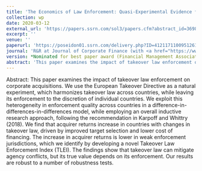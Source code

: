 ```yaml
---
title: 'The Economics of Law Enforcement: Quasi-Experimental Evidence from Corporate Takeover Law'
collection: wp
date: 2020-03-12
external_url: 'https://papers.ssrn.com/sol3/papers.cfm?abstract_id=3698764'
excerpt: ''
venue: ''
paperurl: 'https://poseidon01.ssrn.com/delivery.php?ID=412117110095126112114064070103013011022024001018005001005068085094009023071074083025052011123123001038027090100119105089115076041023045020021087065073082079007089086031011094069124008126112008029064022124019124080081120096103118076086019014003125090088&EXT=pdf'
journal: 'R&R at Journal of Corporate Finance (with <a href="https://www.jbs.cam.ac.uk/faculty-research/faculty-a-z/gishan-dissanaike/">G. Dissanaike</a>, <a href="https://www.bwl.uni-hamburg.de/finance/team/drobetz.html">W. Drobetz</a>, <a href="https://faculty-research.esmt.berlin/person/jorg-rocholl/bio">J. Rocholl</a>)'
version: *Nominated for best paper award (Financial Management Association)*
abstract: 'This paper examines the impact of takeover law enforcement on corporate acquisitions. We use the European Takeover Directive as a natural experiment, which harmonizes takeover law across countries, while leaving its enforcement to the discretion of individual countries. We exploit this heterogeneity in enforcement quality across countries in a difference-in-differences-in-differences model, while employing an overall inductive research approach, following the recommendation in Karpoff and Whittry (2018). We find that acquirer returns increase in countries with changes in takeover law, driven by improved target selection and lower cost of financing. The increase in acquirer returns is lower in weak enforcement jurisdictions, which we identify by developing a novel Takeover Law Enforcement Index (TLEI). The findings show that takeover law can mitigate agency conflicts, but its true value depends on its enforcement. Our results are robust to a number of robustness tests. '
---
```


Abstract: This paper examines the impact of takeover law enforcement on corporate acquisitions. We use the European Takeover Directive as a natural experiment, which harmonizes takeover law across countries, while leaving its enforcement to the discretion of individual countries. We exploit this heterogeneity in enforcement quality across countries in a difference-in-differences-in-differences model, while employing an overall inductive research approach, following the recommendation in Karpoff and Whittry (2018). We find that acquirer returns increase in countries with changes in takeover law, driven by improved target selection and lower cost of financing. The increase in acquirer returns is lower in weak enforcement jurisdictions, which we identify by developing a novel Takeover Law Enforcement Index (TLEI). The findings show that takeover law can mitigate agency conflicts, but its true value depends on its enforcement. Our results are robust to a number of robustness tests. 
